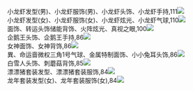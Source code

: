 小龙虾发型(男)、小龙虾服饰(男)、小龙虾头饰、小龙虾手持,111![](new/tp0_小龙虾发型(男)、小龙虾服饰(男)、小龙虾头饰、小龙虾手持,111.png)  
小龙虾发型(女)、小龙虾服饰(女)、小龙虾炫光、小龙虾气球,110![](new/tp0_小龙虾发型(女)、小龙虾服饰(女)、小龙虾炫光、小龙虾气球,110.png)  
面饰、转运头饰储能背饰、火阵炫光、真视之眼,100![](new/tp0_面饰、转运头饰储能背饰、火阵炫光、真视之眼,100.png)  
企鹅王头饰、企鹅王手持,86![](new/tp0_企鹅王头饰、企鹅王手持,86.png)  
女神面饰、女神背饰,86![](new/tp0_女神面饰、女神背饰,86.png)  
異、命运啬微权三角1号气球、金属特制面饰、小小兔耳头饰,86![](new/tp0_異、命运啬微权三角1号气球、金属特制面饰、小小兔耳头饰,86.png)  
白雪人头饰、刺蘑菇背饰,85![](new/tp0_白雪人头饰、刺蘑菇背饰,85.png)  
漂漂猪套装发型、漂漂猪套装服饰,84![](new/tp0_漂漂猪套装发型、漂漂猪套装服饰,84.png)  
龙年套装发型(女)、龙年套装服饰(女),84![](new/tp0_龙年套装发型(女)、龙年套装服饰(女),84.png)  
